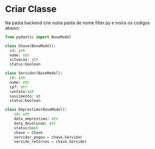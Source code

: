 # Criar Classe

Na pasta backend crie outra pasta de nome filter.py e insira os codigos abaixo:

```python
from pydantic import BaseModel

class Chave(BaseModel):
  id: int
  nome: str
  situacao: str
  status:boolean

class Servidor(BaseModel):
  id: int
  nome: str
  cpf: str
  contato:int
  nascimento: st
  status:boolean

class Emprestimo(BaseModel):
    id: int
    data_emprestimo: str
    data_devolucao: str
    status:bool
    chave = Chave
    servidor_pegou = chave.Servidor
    servido_retornou = chave.Servidor
```

